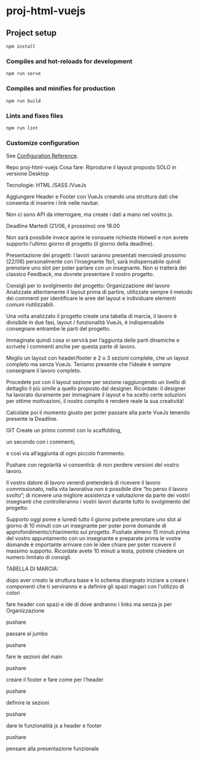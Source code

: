 # proj-html-vuejs

## Project setup
```
npm install
```

### Compiles and hot-reloads for development
```
npm run serve
```

### Compiles and minifies for production
```
npm run build
```

### Lints and fixes files
```
npm run lint
```

### Customize configuration
See [Configuration Reference](https://cli.vuejs.org/config/).

Repo proj-html-vuejs
Cosa fare:
Riprodurre il layout proposto SOLO in versione Desktop

Tecnologie:
HTML
/SASS
/VueJs 

Aggiungere Header e Footer con VueJs creando una struttura dati che consenta di inserire i link nelle navbar.

Non ci sono API da interrogare, ma create i dati a mano nel vostro js.

Deadline
Martedi (21/06, il prossimo) ore 18.00

Non sarà possibile invece aprire le consuete richieste Hotwell e non avrete supporto l’ultimo giorno di progetto (il giorno della deadline).

Presentazione dei progetti:
I lavori saranno presentati mercoledi prossimo (22/06) personalmente con l’insegnante 1to1,
sarà indispensabile quindi prenotare uno slot per poter parlare con un insegnante.
Non si tratterà del classico Feedback, ma dovrete presentare il vostro progetto.

Consigli per lo svolgimento del progetto:
Organizzazione del lavoro
Analizzate attentamente il layout prima di partire, utilizzate sempre il metodo dei commenti per identificare le aree del layout e individuare elementi comuni riutilizzabili.

Una volta analizzato il progetto create una tabella di marcia, il lavoro è divisibile in due fasi, layout / funzionalità VueJs, è indispensabile consegnare entrambe le parti del progetto.

Immaginate quindi cosa vi servirà per l’aggiunta delle parti dinamiche e scrivete i commenti anche per questa parte di lavoro.

Meglio un layout con header/footer e 2 o 3 sezioni complete, che un layout completo ma senza VueJs.
Teniamo presente che l’ideale è sempre consegnare il lavoro completo.

Procedete poi con il layout sezione per sezione raggiungendo un livello di dettaglio il più simile a quello proposto dal designer.
Ricordate: il designer ha lavorato duramente per immaginare il layout e ha scelto certe soluzioni per ottime motivazioni, il nostro compito è rendere reale la sua creatività!

Calcolate poi il momento giusto per poter passare alla parte VueJs tenendo presente la Deadline.

GIT
Create un primo commit con lo scaffolding,

un secondo con i commenti, 

e così via all’aggiunta di ogni piccolo frammento.

Pushare con regolarità vi consentirà:
di non perdere versioni del vostro lavoro.

Il vostro datore di lavoro venerdì pretenderà di ricevere il lavoro commissionato, nella vita lavorativa non è possibile dire “ho perso il lavoro svolto”;
di ricevere una migliore assistenza e valutazione da parte dei vostri insegnanti che controlleranno i vostri lavori durante tutto lo svolgimento del progetto.

Supporto
oggi pome e lunedi tutto il giorno
potrete prenotare uno slot al giorno di 10 minuti con un insegnante per poter porre domande di approfondimento/chiarimento sul progetto.
Pushate almeno 15 minuti prima del vostro appuntamento con un insegnante e preparate prima le vostre domande è importante arrivare con le idee chiare per poter ricevere il massimo supporto.
Ricordate avete 10 minuti a testa, potrete chiedere un numero limitato di consigli.


TABELLA DI MARCIA:

dopo aver creato la struttura base e lo schema disegnato iniziare a creare i componenti che ti serviranno e a definire gli spazi magari con l'utilizzo di colori

fare header con spazi e ide di dove andranno i links ma senza js per Organizzazione

pushare

passare al jumbo 

pushare

fare le sezioni del main 

pushare

creare il footer e fare come per l'header

pushare

definire le sezioni

pushare

dare le funzionalità js a header e footer

pushare

pensare alla presentazione funzionale
